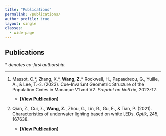 ```yaml
---
title: "Publications"
permalink: /publications/
author_profile: true
layout: single
classes:
  - wide-page
---
```


<style>
  .wide-page .page__inner-wrap {
    max-width: 1400px; /* Adjust this value as you like */
  }
</style>

## Publications

\* *denotes co-first authorship.*

---

1.  Massot, C.\*, Zhang, X.\*, **Wang, Z.**\*, Rockwell, H., Papandreou, G., Yuille, A., & Lee, T.-S. (2023). Cue-Invariant Geometric Structure of the Population Codes in Macaque V1 and V2. *Preprint on bioRxiv*, 2023-12.
    * **[[View Publication]](https://www.biorxiv.org/content/10.1101/2023.12.05.570110v1.abstract)**

2.  Qian, Z., Cui, X., **Wang, Z.**, Zhou, G., Lin, R., Gu, E., & Tian, P. (2021). Characteristics of underwater lighting based on white LEDs. *Optik*, 245, 167638.
    * **[[View Publication]](https://www.sciencedirect.com/science/article/abs/pii/S0030402621012432)**
